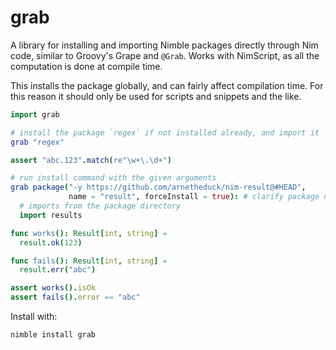 # grab

A library for installing and importing Nimble packages directly through
Nim code, similar to Groovy's Grape and `@Grab`. Works with NimScript,
as all the computation is done at compile time.

This installs the package globally, and can fairly affect compilation time.
For this reason it should only be used for scripts and snippets and the like.

```nim
import grab

# install the package `regex` if not installed already, and import it
grab "regex"

assert "abc.123".match(re"\w+\.\d+")

# run install command with the given arguments
grab package("-y https://github.com/arnetheduck/nim-result@#HEAD",
             name = "result", forceInstall = true): # clarify package name to correctly query path
  # imports from the package directory
  import results

func works(): Result[int, string] =
  result.ok(123)

func fails(): Result[int, string] =
  result.err("abc")

assert works().isOk
assert fails().error == "abc"
```

Install with:

```
nimble install grab
```
